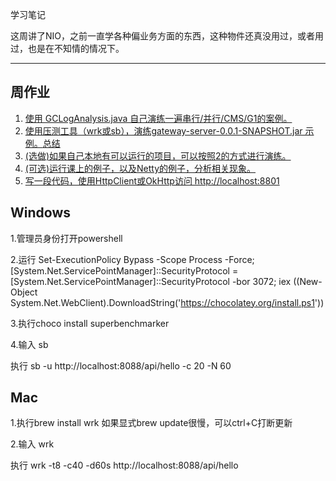 学习笔记

这周讲了NIO，之前一直学各种偏业务方面的东西，这种物件还真没用过，或者用过，也是在不知情的情况下。

---

## 周作业

1. [使用 GCLogAnalysis.java 自己演练一遍串行/并行/CMS/G1的案例。](homework_1)
2. [使用压测工具（wrk或sb），演练gateway-server-0.0.1-SNAPSHOT.jar 示例。](homework_2)[总结](homework_2&1_summary/readme.md)
3. [(选做)如果自己本地有可以运行的项目，可以按照2的方式进行演练。](homework_3)
4. [(可选)运行课上的例子，以及Netty的例子，分析相关现象。](homework_4)
5. [写一段代码，使用HttpClient或OkHttp访问 http://localhost:8801](homework_5)

## Windows

1.管理员身份打开powershell

2.运行
Set-ExecutionPolicy Bypass -Scope Process -Force; [System.Net.ServicePointManager]::SecurityProtocol = [System.Net.ServicePointManager]::SecurityProtocol -bor 3072; iex ((New-Object System.Net.WebClient).DownloadString('https://chocolatey.org/install.ps1'))

3.执行choco install superbenchmarker

4.输入 sb

执行 sb -u http://localhost:8088/api/hello -c 20 -N 60

## Mac

1.执行brew install wrk
如果显式brew update很慢，可以ctrl+C打断更新

2.输入 wrk

执行 wrk -t8 -c40 -d60s http://localhost:8088/api/hello
